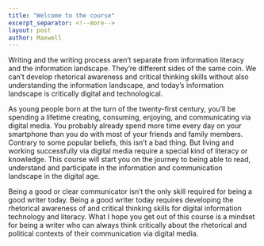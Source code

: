 ```yaml
---
title: "Welcome to the course"
excerpt_separator: <!--more-->
layout: post
author: Maxwell
---
```


Writing and the writing process aren’t separate from information literacy and the information landscape. They’re different sides of the same coin. We can’t develop rhetorical awareness and critical thinking skills without also understanding the information landscape, and today’s information landscape is critically digital and technological.

As young people born at the turn of the twenty-first century, you’ll be spending a lifetime creating, consuming, enjoying, and communicating via digital media. You probably already spend more time every day on your smartphone than you do with most of your friends and family members. Contrary to some popular beliefs, this isn’t a bad thing. But living and working successfully via digital media require a special kind of literacy or knowledge. This course will start you on the journey to being able to read, understand and participate in the information and communication landscape in the digital age.

<!--more-->

Being a good or clear communicator isn’t the only skill required for being a good writer today. Being a good writer today requires developing the rhetorical awareness of and critical thinking skills for digital information technology and literacy. What I hope you get out of this course is a mindset for being a writer who can always think critically about the rhetorical and political contexts of their communication via digital media.
